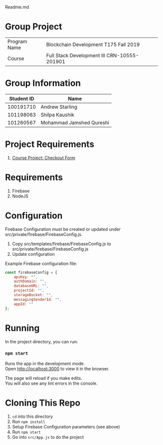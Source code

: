 Readme.md

# Group Project
|  |  |
| ----------- | ----------- |
| Program Name | Blockchain Development T175 Fall 2019 |
| Course | Full Stack Development III CRN-10555-201901 |

# Group Information
| Student ID | Name |
| ----------- | ----------- |
| 100191710 | Andrew Starling |
| 101198063 | Shilpa Kaushik | 
| 101260567 | Mohammad Jamshed Qureshi |

# Project Requirements
1. [Course Project: Checkout Form](https://www.notion.so/Project-Checkout-Form-cc2deee7fee94165a5678ba5958242a7)

# Requirements
1. Firebase 
1. NodeJS

# Configuration
Firebase Configuration must be created or updated under src/private/firebase/FirebaseConfig.js.
1. Copy  src/templates/firebase/FirebaseConfig.js to src/private/firebase/FirebaseConfig.js
1. Update configuration

Example Firebase configuration file:
```javascript
const firebaseConfig = {
    apiKey: "",
    authDomain: "",
    databaseURL: "",
    projectId: "",
    storageBucket: "",
    messagingSenderId: "",
    appId: ""
};
```

# Running
In the project directory, you can run:

### `npm start`

Runs the app in the development mode.<br />
Open [http://localhost:3000](http://localhost:3000) to view it in 
the browser.

The page will reload if you make edits.<br />
You will also see any lint errors in the console.

# Cloning This Repo
1. `cd` into this directory
1. Run `npm install`
1. Setup Firebase Configuration parameters (see above)
1. Run `npm start`
1. Go into `src/App.js` to do the project




